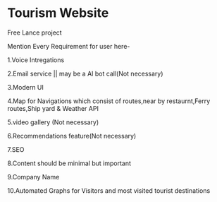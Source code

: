 # Tourism Website

Free Lance project

Mention Every Requirement for user here-

1.Voice Intregations 

2.Email service || may be a AI bot call(Not necessary)

3.Modern UI

4.Map for Navigations which consist of routes,near by restaurnt,Ferry routes,Ship yard & Weather API

5.video gallery (Not necessary)

6.Recommendations feature(Not necessary)

7.SEO 

8.Content should be minimal but important

9.Company Name 

10.Automated Graphs for Visitors and most visited tourist destinations

